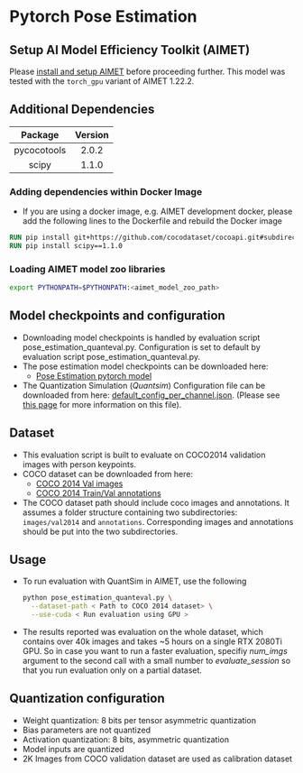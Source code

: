 # Pytorch Pose Estimation

## Setup AI Model Efficiency Toolkit (AIMET)
Please [install and setup AIMET](https://github.com/quic/aimet/blob/release-aimet-1.22/packaging/install.md) before proceeding further.
This model was tested with the `torch_gpu` variant of AIMET 1.22.2.

## Additional Dependencies

|   Package   | Version   |
| :---------: | :-----:   |
| pycocotools |  2.0.2    |
|    scipy    |  1.1.0    |

### Adding dependencies within Docker Image

- If you are using a docker image, e.g. AIMET development docker, please add the following lines to the Dockerfile and rebuild the Docker image

```dockerfile
RUN pip install git+https://github.com/cocodataset/cocoapi.git#subdirectory=PythonAPI
RUN pip install scipy==1.1.0
```
### Loading AIMET model zoo libraries 
```bash 
export PYTHONPATH=$PYTHONPATH:<aimet_model_zoo_path>
```

## Model checkpoints and configuration
- Downloading model checkpoints is handled by evaluation script pose_estimation_quanteval.py. Configuration is set to default by evaluation script pose_estimation_quanteval.py.
- The pose estimation model checkpoints can be downloaded here:
  - [Pose Estimation pytorch model](/../../releases/download/pose_estimation_pytorch/pose_estimation_pytorch_weights.tgz)
- The Quantization Simulation (*Quantsim*) Configuration file can be downloaded from here: [default_config_per_channel.json](https://github.com/quic/aimet/blob/17bcc525d6188f177837bbb789ccf55a81f6a1b5/TrainingExtensions/common/src/python/aimet_common/quantsim_config/default_config_per_channel.json). (Please see [this page](https://quic.github.io/aimet-pages/releases/1.21.0/user_guide/quantization_configuration.html) for more information on this file).

## Dataset
- This evaluation script is built to evaluate on COCO2014 validation images with person keypoints. 
- COCO dataset can be downloaded from here:
  - [COCO 2014 Val images](http://images.cocodataset.org/zips/val2014.zip)
  - [COCO 2014 Train/Val annotations](http://images.cocodataset.org/annotations/annotations_trainval2014.zip)
- The COCO dataset path should include coco images and annotations. It assumes a folder structure containing two subdirectories: `images/val2014` and `annotations`. Corresponding images and annotations should be put into the two subdirectories.

## Usage
- To run evaluation with QuantSim in AIMET, use the following 
  ```bash
  python pose_estimation_quanteval.py \
	--dataset-path < Path to COCO 2014 dataset> \
	--use-cuda < Run evaluation using GPU > 
  ```

- The results reported was evaluation on the whole dataset, which contains over 40k images and takes ~5 hours on a single RTX 2080Ti GPU. So in case you want to run a faster evaluation, specifiy *num_imgs* argument to the second call with a small number to *evaluate_session* so that you run evaluation only on a partial dataset.

## Quantization configuration 
- Weight quantization: 8 bits per tensor asymmetric quantization
- Bias parameters are not quantized
- Activation quantization: 8 bits, asymmetric quantization
- Model inputs are  quantized
- 2K Images from COCO validation dataset are used as calibration dataset
